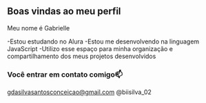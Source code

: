 ## Boas vindas ao meu perfil

Meu nome é Gabrielle

-Estou estudando no Alura
-Estou me desenvolvendo na linguagem JavaScript
-Utilizo esse espaço para minha organização e compartilhamento dos meus projetos desenvolvidos

### Você entrar em contato comigo📫

gdasilvasantosconceicao@gmail.com
@biisilva_02
